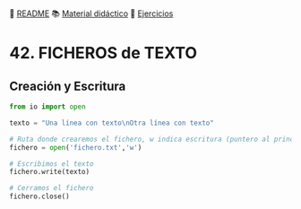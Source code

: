 :page_with_curl: [README](../README.md) :books: [Material didáctico](/documentation/indicedocu.md) :pencil: [Ejercicios](/tests/indicetests.md)


# 42. FICHEROS de TEXTO
## Creación y Escritura

````python
from io import open

texto = "Una línea con texto\nOtra línea con texto"

# Ruta donde crearemos el fichero, w indica escritura (puntero al principio)
fichero = open('fichero.txt','w')  

# Escribimos el texto
fichero.write(texto) 

# Cerramos el fichero
fichero.close()
````